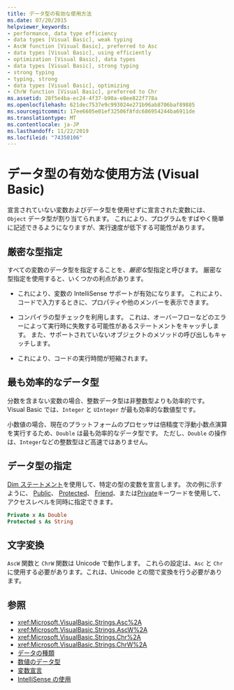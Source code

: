 ```yaml
---
title: データ型の有効な使用方法
ms.date: 07/20/2015
helpviewer_keywords:
- performance, data type efficiency
- data types [Visual Basic], weak typing
- AscW function [Visual Basic], preferred to Asc
- data types [Visual Basic], using efficiently
- optimization [Visual Basic], data types
- data types [Visual Basic], strong typing
- strong typing
- typing, strong
- data types [Visual Basic], optimizing
- ChrW function [Visual Basic], preferred to Chr
ms.assetid: 28f5e4ba-ec24-4f37-b90a-e8ee822f778a
ms.openlocfilehash: 621dec7537e9c993024e271b96ab8706baf89885
ms.sourcegitcommit: 17ee6605e01ef32506f8fdc686954244ba6911de
ms.translationtype: MT
ms.contentlocale: ja-JP
ms.lasthandoff: 11/22/2019
ms.locfileid: "74350106"
---
```

# <a name="efficient-use-of-data-types-visual-basic"></a>データ型の有効な使用方法 (Visual Basic)
宣言されていない変数およびデータ型を使用せずに宣言された変数には、`Object` データ型が割り当てられます。 これにより、プログラムをすばやく簡単に記述できるようになりますが、実行速度が低下する可能性があります。

## <a name="strong-typing"></a>厳密な型指定
 すべての変数のデータ型を指定することを、*厳密な*型指定と呼びます。 厳密な型指定を使用すると、いくつかの利点があります。

- これにより、変数の IntelliSense サポートが有効になります。 これにより、コードで入力するときに、プロパティや他のメンバーを表示できます。

- コンパイラの型チェックを利用します。 これは、オーバーフローなどのエラーによって実行時に失敗する可能性があるステートメントをキャッチします。 また、サポートされていないオブジェクトのメソッドの呼び出しもキャッチします。

- これにより、コードの実行時間が短縮されます。

## <a name="most-efficient-data-types"></a>最も効率的なデータ型
 分数を含まない変数の場合、整数データ型は非整数型よりも効率的です。 Visual Basic では、`Integer` と `UInteger` が最も効率的な数値型です。

 小数値の場合、現在のプラットフォームのプロセッサは倍精度で浮動小数点演算を実行するため、`Double` は最も効率的なデータ型です。 ただし、`Double` の操作は、`Integer`などの整数型ほど高速ではありません。

## <a name="specifying-data-type"></a>データ型の指定
 [Dim ステートメント](../../../../visual-basic/language-reference/statements/dim-statement.md)を使用して、特定の型の変数を宣言します。 次の例に示すように、 [Public](../../../../visual-basic/language-reference/modifiers/public.md)、 [Protected](../../../../visual-basic/language-reference/modifiers/protected.md)、 [Friend](../../../../visual-basic/language-reference/modifiers/friend.md)、または[Private](../../../../visual-basic/language-reference/modifiers/private.md)キーワードを使用して、アクセスレベルを同時に指定できます。

```vb
Private x As Double
Protected s As String
```

## <a name="character-conversion"></a>文字変換
 `AscW` 関数と `ChrW` 関数は Unicode で動作します。 これらの設定は、`Asc` と `Chr`に使用する必要があります。これは、Unicode との間で変換を行う必要があります。

## <a name="see-also"></a>参照

- <xref:Microsoft.VisualBasic.Strings.Asc%2A>
- <xref:Microsoft.VisualBasic.Strings.AscW%2A>
- <xref:Microsoft.VisualBasic.Strings.Chr%2A>
- <xref:Microsoft.VisualBasic.Strings.ChrW%2A>
- [データの種類](../../../../visual-basic/programming-guide/language-features/data-types/index.md)
- [数値のデータ型](../../../../visual-basic/programming-guide/language-features/data-types/numeric-data-types.md)
- [変数宣言](../../../../visual-basic/programming-guide/language-features/variables/variable-declaration.md)
- [IntelliSense の使用](/visualstudio/ide/using-intellisense)
